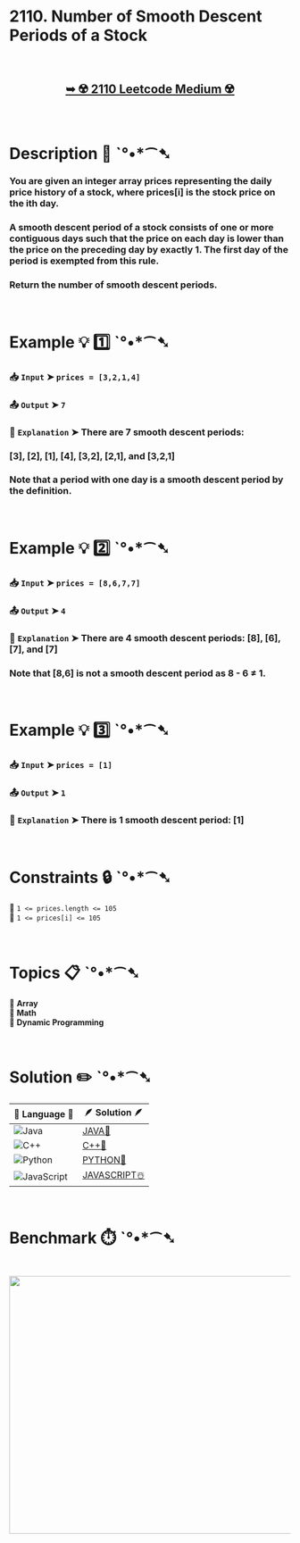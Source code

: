 # 2110. Number of Smooth Descent Periods of a Stock

</br>

<h2 align="center"> 

<a href="https://leetcode.com/problems/number-of-smooth-descent-periods-of-a-stock/description/"><strong>➥ ☢️ 2110 Leetcode Medium ☢️ </strong></a>
</h2>

</br>

# Description 📜 ˋ°•*⁀➷

### You are given an integer array prices representing the daily price history of a stock, where prices[i] is the stock price on the ith day.

### A smooth descent period of a stock consists of one or more contiguous days such that the price on each day is lower than the price on the preceding day by exactly 1. The first day of the period is exempted from this rule.

### Return the number of smooth descent periods.

</br>

# Example 💡 1️⃣ ˋ°•*⁀➷

  ### 📥 `Input`  ➤ `prices = [3,2,1,4]`

  ### 📤 `Output`  ➤ `7`

  ### 🔦 `Explanation`  ➤ There are 7 smooth descent periods:
  ### [3], [2], [1], [4], [3,2], [2,1], and [3,2,1]
  ### Note that a period with one day is a smooth descent period by the definition.

</br>

# Example 💡 2️⃣ ˋ°•*⁀➷

  ### 📥 `Input` ➤ `prices = [8,6,7,7]`

  ### 📤 `Output`  ➤ `4`

  ### 🔦 `Explanation` ➤ There are 4 smooth descent periods: [8], [6], [7], and [7]
  ### Note that [8,6] is not a smooth descent period as 8 - 6 ≠ 1.

</br>

# Example 💡 3️⃣ ˋ°•*⁀➷

  ### 📥 `Input` ➤ `prices = [1]`

  ### 📤 `Output`  ➤ `1`

  ### 🔦 `Explanation` ➤ There is 1 smooth descent period: [1]

</br>

# Constraints 🔒 ˋ°•*⁀➷

🔹 `1 <= prices.length <= 105` </br>
🔹 `1 <= prices[i] <= 105` </br>

</br>

# Topics 📋 ˋ°•*⁀➷

🔸 **Array** </br>
🔸 **Math** </br>
🔸 **Dynamic Programming** </br>

</br>

# Solution ✏️ ˋ°•*⁀➷

| 📒 Language 📒  | 🪶 Solution 🪶 |
| ------------- | ------------- |
|  ![Java](https://img.shields.io/badge/java-%23ED8B00.svg?style=for-the-badge&logo=openjdk&logoColor=white)  | [JAVA🍁]() |
|  ![C++](https://img.shields.io/badge/c++-%2300599C.svg?style=for-the-badge&logo=c%2B%2B&logoColor=white)  | [C++🎲]()  |
|  ![Python](https://img.shields.io/badge/python-3670A0?style=for-the-badge&logo=python&logoColor=ffdd54)    | [PYTHON🍰]() |
| ![JavaScript](https://img.shields.io/badge/javascript-%23323330.svg?style=for-the-badge&logo=javascript&logoColor=%23F7DF1E)   | [JAVASCRIPT☃️]() |

</br>

# Benchmark ⏱️ ˋ°•*⁀➷

<h1  align="center" >

<img src ="" width = "700px" height="462px" />

</h1>
